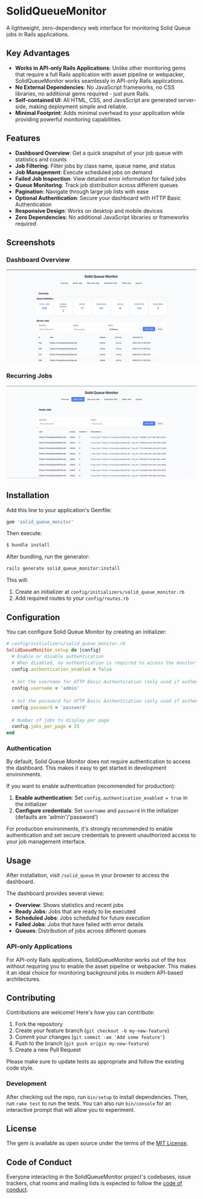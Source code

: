 # SolidQueueMonitor

A lightweight, zero-dependency web interface for monitoring Solid Queue jobs in Rails applications.

## Key Advantages

- **Works in API-only Rails Applications**: Unlike other monitoring gems that require a full Rails application with asset pipeline or webpacker, SolidQueueMonitor works seamlessly in API-only Rails applications.
- **No External Dependencies**: No JavaScript frameworks, no CSS libraries, no additional gems required - just pure Rails.
- **Self-contained UI**: All HTML, CSS, and JavaScript are generated server-side, making deployment simple and reliable.
- **Minimal Footprint**: Adds minimal overhead to your application while providing powerful monitoring capabilities.

## Features

- **Dashboard Overview**: Get a quick snapshot of your job queue with statistics and counts
- **Job Filtering**: Filter jobs by class name, queue name, and status
- **Job Management**: Execute scheduled jobs on demand
- **Failed Job Inspection**: View detailed error information for failed jobs
- **Queue Monitoring**: Track job distribution across different queues
- **Pagination**: Navigate through large job lists with ease
- **Optional Authentication**: Secure your dashboard with HTTP Basic Authentication
- **Responsive Design**: Works on desktop and mobile devices
- **Zero Dependencies**: No additional JavaScript libraries or frameworks required

## Screenshots

### Dashboard Overview

![Dashboard Overview](screenshots/dashboard.png)

### Recurring Jobs

![Recurring Jobs](screenshots/recurring_jobs.png)

## Installation

Add this line to your application's Gemfile:

```ruby
gem 'solid_queue_monitor'
```

Then execute:

```bash
$ bundle install
```

After bundling, run the generator:

```bash
rails generate solid_queue_monitor:install
```

This will:

1. Create an initializer at `config/initializers/solid_queue_monitor.rb`
2. Add required routes to your `config/routes.rb`

## Configuration

You can configure Solid Queue Monitor by creating an initializer:

```ruby
# config/initializers/solid_queue_monitor.rb
SolidQueueMonitor.setup do |config|
  # Enable or disable authentication
  # When disabled, no authentication is required to access the monitor
  config.authentication_enabled = false

  # Set the username for HTTP Basic Authentication (only used if authentication is enabled)
  config.username = 'admin'

  # Set the password for HTTP Basic Authentication (only used if authentication is enabled)
  config.password = 'password'

  # Number of jobs to display per page
  config.jobs_per_page = 25
end
```

### Authentication

By default, Solid Queue Monitor does not require authentication to access the dashboard. This makes it easy to get started in development environments.

If you want to enable authentication (recommended for production):

1. **Enable authentication**: Set `config.authentication_enabled = true` in the initializer
2. **Configure credentials**: Set `username` and `password` in the initializer (defaults are 'admin'/'password')

For production environments, it's strongly recommended to enable authentication and set secure credentials to prevent unauthorized access to your job management interface.

## Usage

After installation, visit `/solid_queue` in your browser to access the dashboard.

The dashboard provides several views:

- **Overview**: Shows statistics and recent jobs
- **Ready Jobs**: Jobs that are ready to be executed
- **Scheduled Jobs**: Jobs scheduled for future execution
- **Failed Jobs**: Jobs that have failed with error details
- **Queues**: Distribution of jobs across different queues

### API-only Applications

For API-only Rails applications, SolidQueueMonitor works out of the box without requiring you to enable the asset pipeline or webpacker. This makes it an ideal choice for monitoring background jobs in modern API-based architectures.

## Contributing

Contributions are welcome! Here's how you can contribute:

1. Fork the repository
2. Create your feature branch (`git checkout -b my-new-feature`)
3. Commit your changes (`git commit -am 'Add some feature'`)
4. Push to the branch (`git push origin my-new-feature`)
5. Create a new Pull Request

Please make sure to update tests as appropriate and follow the existing code style.

### Development

After checking out the repo, run `bin/setup` to install dependencies. Then, run `rake test` to run the tests. You can also run `bin/console` for an interactive prompt that will allow you to experiment.

## License

The gem is available as open source under the terms of the [MIT License](https://opensource.org/licenses/MIT).

## Code of Conduct

Everyone interacting in the SolidQueueMonitor project's codebases, issue trackers, chat rooms and mailing lists is expected to follow the [code of conduct](https://github.com/yourusername/solid_queue_monitor/blob/main/CODE_OF_CONDUCT.md).
